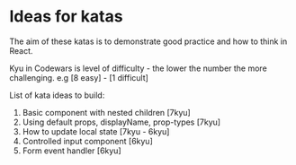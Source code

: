 # Ideas for katas

The aim of these katas is to demonstrate good practice and how to think in React.

Kyu in Codewars is level of difficulty - the lower the number the more challenging. e.g [8 easy] - [1 difficult]

List of kata ideas to build:

1. Basic component with nested children [7kyu]
1. Using default props, displayName, prop-types [7kyu]
1. How to update local state [7kyu - 6kyu]
1. Controlled input component [6kyu]
1. Form event handler [6kyu]
